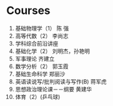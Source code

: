 # Courses
1. 基础物理学（1） 陈  强
2. 高等代数（2） 李尚志
3. 学科综合前沿讲座
4. 基础化学（2） 刘明杰，孙艳明
5. 军事理论 齐建立
6. 数学分析（2） 郭玉霞
7. 基础生命科学 郑丽沙
8. 英语读说写/批判阅读与写作(B) 蒋军虎
9. 思想政治理论课－－纲要 黄建华
10. 体育（2）(乒乓球)
